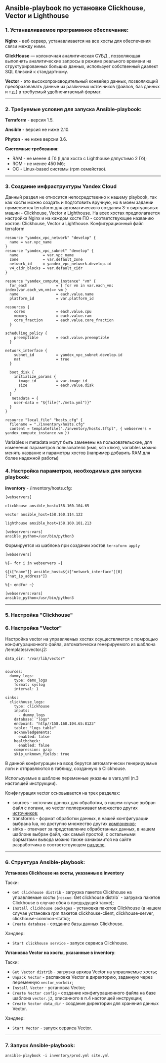 ## Ansible-playbook по установке Clickhouse, Vector и Lighthouse

### 1. Устанавливаемое программное обеспечание:

**Nginx** - веб сервер, устанавливается на все хосты для обеспечения связи между ними.

**ClickHouse** — колоночная аналитическая СУБД , позволяющая выполнять аналитические запросы в режиме реального времени на структурированных больших данных, использует собственный диалект SQL близкий к стандартному.

**Vector** - это высокопроизводительный конвейер данных, позволяющий преобразовавать данные из различных источников (файлов, баз данных и т.д.) в требуемый удобночитаемый формат.

---

### 2. Требуемые условия для запуска Ansible-playbook:

**Terraform** - версия 1.5.

**Ansible** - версия не ниже 2.10.

**Phyton** - не ниже версии 3.6.

**Системные требования**:
 - RAM - не менее 4 Гб (l для хоста c Lighthouse длпустимо 2 Гб);
 - ROM - не менее 450 Мб;
 - ОС - Linux-based системы (rpm семейство).

---

### 3. Создание инфраструктуры Yandex Cloud

Данный раздел не относится непосредственно к нашему playbook, так как хосты можно создать и подготовить вручную, но в моем задании применяется terraform для автоматического создания 3-х виртуальных машин - Clickhouse, Vector и Lighthouse. На всех хостах предполагается настройка Nginx и на каждом хосте ПО - соответствующее названию хостов: Clickhouse, Vector и Lighthouse.
Конфигурационный файл terraform
```
resource "yandex_vpc_network" "develop" {
  name = var.vpc_name
}
resource "yandex_vpc_subnet" "develop" {
  name           = var.vpc_name
  zone           = var.default_zone
  network_id     = yandex_vpc_network.develop.id
  v4_cidr_blocks = var.default_cidr
}

resource "yandex_compute_instance" "vm" {
  for_each             = { for vm in var.each_vm: index(var.each_vm,vm)=> vm }
  name                 = each.value.name
  platform_id          = var.platform_id

resources {
    cores              = each.value.cpu
    memory             = each.value.ram
    core_fraction      = each.value.core_fraction
  }

scheduling_policy {
    preemptible        = each.value.preemptible
  }

network_interface {
    subnet_id          = yandex_vpc_subnet.develop.id
    nat                = true
  }

  boot_disk {
    initialize_params {
      image_id         = var.image_id
      size             = each.value.disk
    }
  }
   metadata = {
    user-data = "${file("./meta.yml")}"
  }
}

resource "local_file" "hosts_cfg" {
  filename = "./inventory/hosts.cfg"
  content = templatefile("./inventory/hosts.tftpl", { webservers = yandex_compute_instance.vm })
```
Variables и metadata могут быть заменены на пользовательские, для изменения параметров пользователя (имя, ssh ключ), variables можно менять название и параметры хостов (например добавить RAM для более надежной работы)

### 4. Настройка параметров, необходимых для запуска playbook:

**inventory** - /inventory/hosts.cfg:
```
[webservers]

clickhouse ansible_host=158.160.104.65

vector ansible_host=158.160.114.122

lighthouse ansible_host=158.160.101.213

[webservers:vars]
ansible_python=/usr/bin/python3
```
Формируется из шаблона при создании хостов `terraform apply`
```
[webservers]

%{~ for i in webservers ~}

${i["name"]} ansible_host=${i["network_interface"][0]["nat_ip_address"]}

%{~ endfor ~}

[webservers:vars]
ansible_python=/usr/bin/python3
```



---

### 5. Настройка "Clickhouse"



### 6. Настройка  "Vector" 

Настройка vector на управляемых хостах осуществляется с помрощью конфигурационного файла, автоматически генерируемого из шаблона /templates/vector.j2:
```
data_dir: "/var/lib/vector"


sources:
  dummy_logs:
    type: demo_logs
    format: syslog
    interval: 1

sinks:
  clickhouse_logs:
    type: clickhouse
    inputs:
      - dummy_logs
    database: "logs"
    endpoint: "http//158.160.104.65:8123"
    table: "logs_table"
    acknowledgements:
      enabled: false
    healthcheck:
      enabled: false
    compression: gzip
    skip_unknown_fields: true
```
В данной конфигурации на вход берутся автоматически генерируемые логи и отправляются в таблицу, созданную в Clickhouse. 


Используемые в шаблоне переменные указаны в vars.yml (п.3 настоящей инструкции).

Конфигурация vector основывается на трех разделах:
- sources - источник данных для обработки, в нашем случае выбран файл с логами, но vector поллерживает множество других [источников](https://vector.dev/components/);
- transforms - формат обработки данных, в нашей конгфигурации выбрана lua, но доступно множество других [компоненов](https://vector.dev/docs/reference/configuration/transforms/);
- sinks - отвечает за представление обработанных данных, в нашем шаблоне выбран файл, как самый простой, с остальными форматами вывода можно также ознакомится на сайте разработчика в соответствующем [разделе](https://vector.dev/docs/reference/configuration/sinks/).

---

### 6. Структура Ansible-playbook:

**Установка Clickhouse на хосты, указанные в inventory**

Таски:
- `Get clickhouse distrib` - загрузка пакетов Clickhouse на управляемые хосты (`rescue`: Get clickhouse distrib` - загрузка пакетов Clickhouse в случае сбоя в предыдущей таске);
- `Install clickhouse packages` - установка пакетов Clickhouse (в нашем случае установка rpm пакетов clickhouse-client, clickhouse-server, clickhouse-common-static);
-  `Create database` - создание базы данных Clickhouse.

Хэндлер:
 - `Start clickhouse service` - запуск сервиса Clickhouse. 

**Установка Vector на хосты, указанные в inventory**:

Таски:
- `Get Vector distrib` - загрузка архива  Vector на управляемые хосты;
- `Unpack Vector` - распаковка  Vector в директорию, заданную через переменную `vector_workdir`;
- `Install Vector` - установка Vector;
- `Create Vector config` - создание конфигурационного файла на базе шаблона `vector.j2`, описанного в п.4 настоящей инструкции;
- `Create Vector data_dir` - создание директории для хранения данных Vector.

Хэндлер:
- `Start Vector` - запуск сервиса Vector.

---

### 7. Запуск Ansible-playbook:
```
ansible-playbook -i inventory/prod.yml site.yml
```
